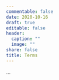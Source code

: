 ```yaml
---
commentable: false
date: 2020-10-16
draft: true
editable: false
header:
  caption: ""
  image: ""
share: false
title: Terms
---
```


...
